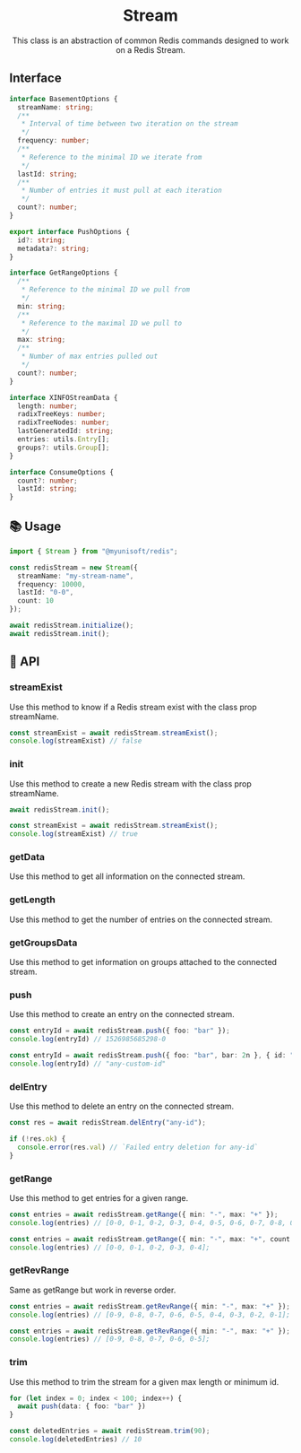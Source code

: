 <h1 align="center">
  Stream
</h1>

<p align="center">
  This class is an abstraction of common Redis commands designed to work on a Redis Stream.
</p>


## Interface

```ts
interface BasementOptions {
  streamName: string;
  /**
   * Interval of time between two iteration on the stream
   */
  frequency: number;
  /**
   * Reference to the minimal ID we iterate from
   */
  lastId: string;
  /**
   * Number of entries it must pull at each iteration
   */
  count?: number;
}

export interface PushOptions {
  id?: string;
  metadata?: string;
}

interface GetRangeOptions {
  /**
   * Reference to the minimal ID we pull from
   */
  min: string;
  /**
   * Reference to the maximal ID we pull to
   */
  max: string;
  /**
   * Number of max entries pulled out
   */
  count?: number;
}

interface XINFOStreamData {
  length: number;
  radixTreeKeys: number;
  radixTreeNodes: number;
  lastGeneratedId: string;
  entries: utils.Entry[];
  groups?: utils.Group[];
}

interface ConsumeOptions {
  count?: number;
  lastId: string;
}
```


## 📚 Usage

```ts
import { Stream } from "@myunisoft/redis";

const redisStream = new Stream({
  streamName: "my-stream-name",
  frequency: 10000, 
  lastId: "0-0",
  count: 10
});

await redisStream.initialize();
await redisStream.init();
```

## 📜 API

### streamExist

Use this method to know if a Redis stream exist with the class prop streamName.

```ts
const streamExist = await redisStream.streamExist();
console.log(streamExist) // false
```

### init

Use this method to create a new Redis stream with the class prop streamName.

```ts
await redisStream.init();

const streamExist = await redisStream.streamExist();
console.log(streamExist) // true
```

### getData

Use this method to get all information on the connected stream.

### getLength 

Use this method to get the number of entries on the connected stream.

### getGroupsData

Use this method to get information on groups attached to the connected stream.

### push

Use this method to create an entry on the connected stream.

```ts
const entryId = await redisStream.push({ foo: "bar" }); 
console.log(entryId) // 1526985685298-0

const entryId = await redisStream.push({ foo: "bar", bar: 2n }, { id: "any-custom-id", metadata: "" });
console.log(entryId) // "any-custom-id"
```

### delEntry

Use this method to delete an entry on the connected stream.

```ts
const res = await redisStream.delEntry("any-id");

if (!res.ok) {
  console.error(res.val) // `Failed entry deletion for any-id`
}
```

### getRange

Use this method to get entries for a given range.

```ts
const entries = await redisStream.getRange({ min: "-", max: "+" });
console.log(entries) // [0-0, 0-1, 0-2, 0-3, 0-4, 0-5, 0-6, 0-7, 0-8, 0-9];

const entries = await redisStream.getRange({ min: "-", max: "+", count: 5 });
console.log(entries) // [0-0, 0-1, 0-2, 0-3, 0-4];
```

### getRevRange

Same as getRange but work in reverse order.

```ts
const entries = await redisStream.getRevRange({ min: "-", max: "+" });
console.log(entries) // [0-9, 0-8, 0-7, 0-6, 0-5, 0-4, 0-3, 0-2, 0-1];

const entries = await redisStream.getRevRange({ min: "-", max: "+" });
console.log(entries) // [0-9, 0-8, 0-7, 0-6, 0-5];
```

### trim

Use this method to trim the stream for a given max length or minimum id.

```ts
for (let index = 0; index < 100; index++) {
  await push(data: { foo: "bar" })
} 

const deletedEntries = await redisStream.trim(90);
console.log(deletedEntries) // 10
```
